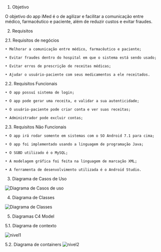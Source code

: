 1. Objetivo

O objetivo do app iMed é o de agilizar e facilitar a comunicação entre médico, farmacêutico e paciente, além de reduzir custos e evitar fraudes.

2. Requisitos

2.1. Requisitos de negócios
  
    • Melhorar a comunicação entre médico, farmacêutico e paciente;

    • Evitar fraudes dentro do hospital em que o sistema está sendo usado;

    • Evitar erros de prescrição de receitas médicas;

    • Ajudar o usuário-paciente com seus medicamentos a ele receitados.

2.2. Requisitos Funcionais
  
    • O app possuí sistema de login;

    • O app pode gerar uma receita, e validar a sua autenticidade;

    • O usuário-paciente pode criar conta e ver suas receitas;

    • Administrador pode excluir contas;

2.3. Requisitos Não Funcionais
  
    • O app irá rodar somente em sistemas com o SO Android 7.1 para cima;

    • O app foi implementado usando a linguagem de programação Java;

    • O SGBD utilizado é o MySQL;

    • A modelagem gráfica foi feita na linguagem de marcação XML;

    • A ferramenta de desenvolvimento utilizada é o Android Studio. 

3. Diagrama de Casos de Uso

![Diagrama de Casos de uso](https://user-images.githubusercontent.com/74109343/137322827-bbe2cfed-b2a1-4e32-ba28-34aaf0c39af0.png)

4. Diagrama de Classes

![Diagrama de Classes](https://user-images.githubusercontent.com/74109343/137322856-1e4266d6-98fb-41f9-86d3-bda8c1b232b5.jpeg)

5. Diagramas C4 Model 

5.1. Diagrama de contexto

![nivel1](https://user-images.githubusercontent.com/74109343/137323033-60e2d8e1-4e98-46a9-b83d-6f1d4589a9dc.jpg)


5.2. Diagrama de containers
![nivel2](https://user-images.githubusercontent.com/74109343/137323041-d70e2eb4-60eb-44a7-bd4b-7a917ee4920b.jpg)

